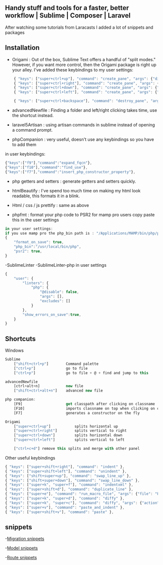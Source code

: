 ## Handy stuff and tools for a faster, better workflow | Sublime | Composer | Laravel

After watching some tutorials from Laracasts I added a lot of snippets and packages


## Installation
- Origami : Out of the box, Sublime Text offers a handful of "split modes." However, if you want more control, then the Origami package is right up your alley.
	I've added these keybindings to my user settings:

```js
	{ "keys": ["super+ctrl+up"], "command": "create_pane", "args": {"direction": "up"} },
	{ "keys": ["super+ctrl+right"], "command": "create_pane", "args": {"direction": "right"} },
	{ "keys": ["super+ctrl+down"], "command": "create_pane", "args": {"direction": "down"} },
	{ "keys": ["super+ctrl+left"], "command": "create_pane", "args": {"direction": "left"} },

	{ "keys": ["super+ctrl+backspace"], "command": "destroy_pane", "args": {"direction": "self"} },
```

- advancedNewfile : Finding a folder and left/right clicking takes time, use the shortcut instead.

- laravel5Artisan : using artisan commands in sublime instead of opening a command prompt.

- phpCompanion : very useful, doesn't use any keybindings so you have to add them

in user keybindings:
```js
{"keys":["f9"],"command":"expand_fqcn"},
{"keys":["f10"],"command":"find_use"},
{"keys":["f7"],"command":"insert_php_constructor_property"},
```

- php getters and setters : generate getters and setters quickly.

- htmlBeautify : I've spend too much time on making my html look readable, this formats it in a blink.
- Html / css / js prettify : same as above

- phpfmt : format your php code to PSR2
for mamp pro users copy paste this in the user settings

```js
in your user settings:
if you use mamp pro the php_bin path is : "/Applications/MAMP/bin/php/php5.6.10/bin/php"
{
	"format_on_save": true,
	"php_bin":"/usr/local/bin/php",
	"psr2": true,
}
```

-SublimeLinter
-SublimeLinter-php
in user settings
```js
{
    "user": {
        "linters": {
            "php": {
                "@disable": false,
                "args": [],
                "excludes": []
            }
        },
        "show_errors_on_save":true,
    }
}
```

## Shortcuts
Windows
```js
Sublime
	["shift+ctrl+p"] 		Command palette
	["ctrl+p"] 				go to file
	["ctrl+p"] 				go to file + @ + find and jump to this

advancedNewfile
	[ctrl+alt+n]			new file
	["shift+ctrl+alt+n"]	advanced new file

php companion:
	[F9]					get classpath after clicking on classname
	[F10]					imports classname on top when clicking on classname in __construct()
	[F7]					generates a constructor on the fly

Origami
	["super+ctrl+up"] 			splits horizontal up
	["super+ctrl+right"] 		splits vertical to right
	["super+ctrl+down"]			splits horizontal down
	["super+ctrl+left"]			splits vertical to left

	["ctrl+c+d"] remove this splits and merge with other panel
```

Other useful keybindings
```js
{ "keys": ["super+shift+right"], "command": "indent" },
{ "keys": ["super+shift+left"], "command": "unindent" },
{ "keys": ["shift+super+up"], "command": "swap_line_up" },
{ "keys": ["shift+super+down"], "command": "swap_line_down" },
{ "keys": ["super+k", "super+f"], "command": "indentxml" },
{ "keys": ["super+shift+d"], "command": "duplicate_line" },
{ "keys": ["super+e"], "command": "run_macro_file", "args": {"file": "Packages/Default/Delete Line.sublime-macro"} },
{ "keys": ["super+k", "super+d"], "command": "diffy" },
{ "keys": ["super+k", "super+c"], "command": "diffy", "args": {"action": "clear"} },
{ "keys": ["super+v"], "command": "paste_and_indent" },
{ "keys": ["super+shift+v"], "command": "paste" },
```

## snippets
-[Migration snippets](https://github.com/jonasvanderhaegen/Handy-for-sublime-and-a-faster-better-workflow/blob/master/snippets-for-migrations.md)

-[Model snippets](https://github.com/jonasvanderhaegen/Handy-for-sublime-and-a-faster-better-workflow/blob/master/snippets-for-modelclasses.md)

-[Route snippets](https://github.com/jonasvanderhaegen/Handy-for-sublime-and-a-faster-better-workflow/blob/master/snippets-for-routes.md)

